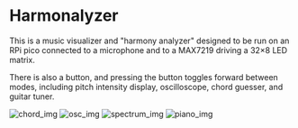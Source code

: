 # Harmonalyzer
This is a music visualizer and "harmony analyzer" designed to be run on an RPi pico connected to a microphone and to a MAX7219 driving a 32×8 LED matrix.

There is also a button, and pressing the button toggles forward between modes, including pitch intensity display, oscilloscope, chord guesser, and guitar tuner.

![chord_img](https://github.com/user-attachments/assets/9cdcae50-8337-4d86-a437-d053e66b3a45) ![osc_img](https://github.com/user-attachments/assets/f68e3103-2ecf-4853-bcdf-194644d7ec5d)
![spectrum_img](https://github.com/user-attachments/assets/bf2ce498-9295-4774-9002-3070c796be58) ![piano_img](https://github.com/user-attachments/assets/39f0c9a4-2c59-4770-b231-2b648515492f)


